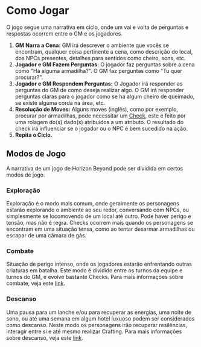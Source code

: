 # Como Jogar

O jogo segue uma narrativa em ciclo, onde um vai e volta de perguntas e respostas ocorrem entre o GM e os jogadores.

1. **GM Narra a Cena:** GM irá descrever o ambiente que vocês se encontram, qualquer coisa pertinente a cena, como descrição do local, dos NPCs presentes, detalhes para sentidos como cheiro, sons, etc.
2. **Jogador e GM Fazem Perguntas:** O jogador faz perguntas sobre a cena como "Há alguma armadilha?". O GM faz perguntas como "Tu quer procurar?".
3. **Jogador e GM Respondem Perguntas:** O Jogador irá responder as perguntas do GM de como deseja realizar algo. O GM irá responder perguntas claras para o jogador como se há algum cheiro de queimado, se existe alguma corda na área, etc.
4. **Resolução de Moves:** Alguns moves (inglês), como por exemplo, procurar por armadilhas, pode necessitar um [Check](./checks.md), este é feito por uma rolagem do(s) dado(s) atribuídos a um atributo. O resultado do check irá influenciar se o jogador ou o NPC é bem sucedido na ação.
5. **Repita o Ciclo.**

## Modos de Jogo

A narrativa de um jogo de Horizon Beyond pode ser dividida em certos modos de jogo.

### Exploração

Exploração é o modo mais comum, onde geralmente os personagens estarão explorando o ambiente ao seu redor, conversando com NPCs, ou simplesmente se locomovendo de um local até outro. Pode haver perigo e tensão, mas não é regra. Checks ocorrem mais quando os personagens se encontram em uma situação tensa, como ao tentar desarmar armadilhas ou escapar de uma câmara de gás.

### Combate

Situação de perigo intenso, onde os jogadores estarão enfrentando outras criaturas em batalha. Este modo é dividido entre os turnos da equipe e turnos do GM, e evolve bastante Checks. Para mais informações sobre combate, veja este [link](./combat.md).

### Descanso

Uma pausa para um lanche e/ou para recuperar as energias, uma noite de sono, ou até uma semana em algum hotel luxuoso podem ser considerados como descanso. Neste modo os personagens irão recuperar resilências, interagir entre si e até mesmo realizar Crafting. Para mais informações sobre descanso, veja este [link](./rest.md).